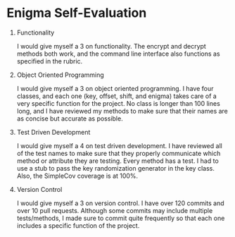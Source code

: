# Enigma Self-Evaluation

1. Functionality

   I would give myself a 3 on functionality. The encrypt and decrypt methods both work, and the command line interface also functions as specified in the rubric.
   

2. Object Oriented Programming

   I would give myself a 3 on object oriented programming. I have four classes, and each one (key, offset, shift, and enigma) takes care of a very specific function for the project. No class is longer than 100 lines long, and I have reviewed my methods to make sure that their names are as concise but accurate as possible. 
   
   
3. Test Driven Development 

   I would give myself a 4 on test driven development. I have reviewed all of the test names to make sure that they properly communicate which method or attribute they are testing. Every method has a test. I had to use a stub to pass the key randomization generator in the key class. Also, the SimpleCov coverage is at 100%. 
   
   
4. Version Control 

   I would give myself a 3 on version control. I have over 120 commits and over 10 pull requests. Although some commits may include multiple tests/methods, I made sure to commit quite frequently so that each one includes a specific function of the project.
